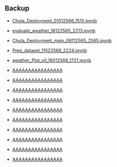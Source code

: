 ## Backup


- <p><a href="https://colab.research.google.com/drive/16in5kpmcy4t-colTDOi7eOKunMI5tv2k?usp=sharing">Chula_Deployment_01012566_1515.ipynb</a></p>
- <p><a href="https://colab.research.google.com/drive/1_WGuikQAb9s64l_2cQbCvm_RzqlMWiSg?usp=sharing">evaluate_weather_18122565_2213.ipynb</a></p>
- <p><a href="https://colab.research.google.com/drive/14G2BaDNOtFfLC4VBTG4un5tSqFphNjW5?usp=sharing">Chula_Deployment_main_08112565_2565.ipynb</a></p>
- <p><a href="https://colab.research.google.com/drive/1IWC_OEwM5vysfZiBFvrGbtqrl3IKqQYC?usp=sharing">Prep_dataset_11022566_2224.ipynb</a></p>
- <p><a href="https://colab.research.google.com/drive/1JJUcW6mzS1hNbrI8KnJy5iXIvB-ovWPS?usp=sharing">weather_Plot_v0_16012566_1721.ipynb</a></p>
- <p><a href="AAAAAAAAAAAAAAAA">AAAAAAAAAAAAAAAA</a></p>
- <p><a href="AAAAAAAAAAAAAAAA">AAAAAAAAAAAAAAAA</a></p>
- <p><a href="AAAAAAAAAAAAAAAA">AAAAAAAAAAAAAAAA</a></p>
- <p><a href="AAAAAAAAAAAAAAAA">AAAAAAAAAAAAAAAA</a></p>
- <p><a href="AAAAAAAAAAAAAAAA">AAAAAAAAAAAAAAAA</a></p>
- <p><a href="AAAAAAAAAAAAAAAA">AAAAAAAAAAAAAAAA</a></p>
- <p><a href="AAAAAAAAAAAAAAAA">AAAAAAAAAAAAAAAA</a></p>
- <p><a href="AAAAAAAAAAAAAAAA">AAAAAAAAAAAAAAAA</a></p>
- <p><a href="AAAAAAAAAAAAAAAA">AAAAAAAAAAAAAAAA</a></p>
- <p><a href="AAAAAAAAAAAAAAAA">AAAAAAAAAAAAAAAA</a></p>



